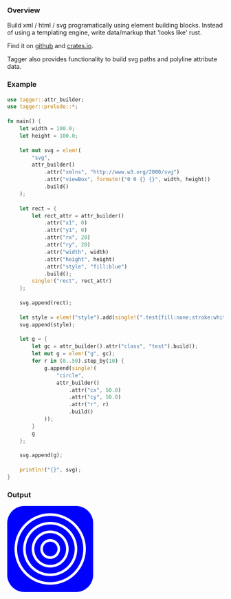 ### Overview

Build xml / html / svg programatically using element building blocks.
Instead of using a templating engine, write data/markup that 'looks like' rust.

Find it on [github](https://github.com/tiby312/tagger) and [crates.io](https://crates.io/crates/tagger).

Tagger also provides functionality to build svg paths and polyline attribute data.

### Example

```rust
use tagger::attr_builder;
use tagger::prelude::*;

fn main() {
    let width = 100.0;
    let height = 100.0;

    let mut svg = elem!(
        "svg",
        attr_builder()
            .attr("xmlns", "http://www.w3.org/2000/svg")
            .attr("viewBox", formatm!("0 0 {} {}", width, height))
            .build()
    );

    let rect = {
        let rect_attr = attr_builder()
            .attr("x1", 0)
            .attr("y1", 0)
            .attr("rx", 20)
            .attr("ry", 20)
            .attr("width", width)
            .attr("height", height)
            .attr("style", "fill:blue")
            .build();
        single!("rect", rect_attr)
    };

    svg.append(rect);

    let style = elem!("style").add(single!(".test{fill:none;stroke:white;stroke-width:3}"));
    svg.append(style);

    let g = {
        let gc = attr_builder().attr("class", "test").build();
        let mut g = elem!("g", gc);
        for r in (0..50).step_by(10) {
            g.append(single!(
                "circle",
                attr_builder()
                    .attr("cx", 50.0)
                    .attr("cy", 50.0)
                    .attr("r", r)
                    .build()
            ));
        }
        g
    };

    svg.append(g);

    println!("{}", svg);
}

```




### Output


<img src="./assets/svg_example.svg" alt="demo">
